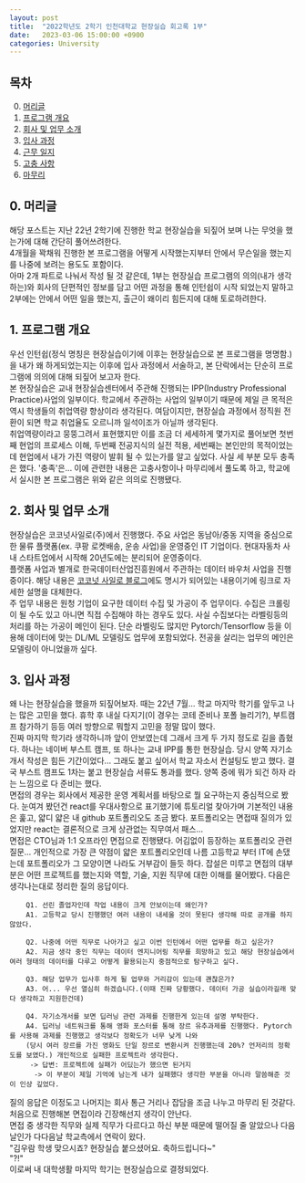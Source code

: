 ```yaml
---
layout: post
title:  "2022학년도 2학기 인천대학교 현장실습 회고록 1부"
date:   2023-03-06 15:00:00 +0900
categories: University
---
```


## 목차

0. [머리글](#0-머리글)
1. [프로그램 개요](#1-프로그램-개요)
2. [회사 및 업무 소개](#2-회사-및-업무-소개)
3. [입사 과정](#3-입사-과정)
4. [근무 일지](../../07/22년도_하반기_인턴쉽_2부/#4-근무-일지)
5. [고충 사항](../../07/22년도_하반기_인턴쉽_2부/#5-고충-사항)
6. [마무리](../../07/22년도_하반기_인턴쉽_2부/#6-마무리)

## 0. 머리글

해당 포스트는 지난 22년 2학기에 진행한 학교 현장실습을 되짚어 보며 나는 무엇을 했는가에 대해 간단히 풀어쓰려한다.  
4개월을 꽉채워 진행한 본 프로그램을 어떻게 시작했는지부터 안에서 무슨일을 했는지를 나중에 보려는 용도도 포함이다.  
아마 2개 파트로 나눠서 작성 될 것 같은데, 1부는 현장실습 프로그램의 의의(내가 생각하는)와 회사의 단편적인 정보를 담고 어떤 과정을 통해 인턴쉽이 시작 되었는지 말하고 2부에는 안에서 어떤 일을 했는지, 출근이 왜이리 힘든지에 대해 토로하려한다. 

## 1. 프로그램 개요
우선 인턴쉽(정식 명칭은 현장실습이기에 이후는 현장실습으로 본 프로그램을 명명함.)을 내가 왜 하게되었는지는 이후에 입사 과정에서 서술하고, 본 단락에서는 단순히 프로그램에 의의에 대해 되짚어 보고자 한다.  
본 현장실습은 교내 현장실습센터에서 주관해 진행되는 IPP(Industry Professional Practice)사업의 일부이다. 학교에서 주관하는 사업의 일부이기 때문에 제일 큰 목적은 역시 학생들의 취업역량 향상이라 생각된다. 여담이지만, 현장실습 과정에서 정직원 전환이 되면 학교 취업율도 오르니까 일석이조가 아닐까 생각된다.  
취업역량이라고 뭉뚱그려서 표현했지만 이를 조금 더 세세하게 몇가지로 풀어보면 첫번째 현업의 프로세스 이해, 두번째 전공지식의 실전 적용, 세번째는 본인만의 목적이었는데 현업에서 내가 가진 역량이 발휘 될 수 있는가를 알고 싶었다. 사실 세 부분 모두 충족은 했다. '충족'은... 이에 관련한 내용은 고충사항이나 마무리에서 풀도록 하고, 학교에서 실시한 본 프로그램은 위와 같은 의의로 진행됐다.

## 2. 회사 및 업무 소개
현장실습은 코코넛사일로(주)에서 진행했다. 주요 사업은 동남아/중동 지역을 중심으로 한 물류 플랫폼(ex. 쿠팡 로켓배송, 운송 사업)을 운영중인 IT 기업이다. 현대자동차 사내 스타트업에서 시작해 20년도에는 분리되어 운영중이다.  
플랫폼 사업과 별개로 한국데이터산업진흥원에서 주관하는 데이터 바우처 사업을 진행중이다. 해당 내용은 [코코넛 사일로 블로그](https://blog.naver.com/coconutsilo/223000159718)에도 명시가 되어있는 내용이기에 링크로 자세한 설명을 대체한다.  
주 업무 내용은 원청 기업이 요구한 데이터 수집 및 가공이 주 업무이다. 수집은 크롤링이 될 수도 있고 아니면 직접 수집해야 하는 경우도 있다. 사실 수집보다는 라벨링등의 처리를 하는 가공이 메인이 된다. 단순 라벨링도 많지만 Pytorch/Tensorflow 등을 이용해 데이터에 맞는 DL/ML 모델링도 업무에 포함되었다. 전공을 살리는 업무의 메인은 모델링이 아니었을까 싶다.  

## 3. 입사 과정
왜 나는 현장실습을 했을까 되짚어보자. 때는 22년 7월... 학교 마지막 학기를 앞두고 나는 많은 고민을 했다. 휴학 후 내실 다지기(이 경우는 코테 준비나 포폴 늘리기?), 부트캠프 참가하기 등등 여러 방향으로 뭐할지 고민을 정말 많이 했다.  
진짜 마지막 학기라 생각하니까 앞이 안보였는데 그래서 크게 두 가지 정도로 길을 좁혔다. 하나는 네이버 부스트 캠프, 또 하나는 교내 IPP를 통한 현장실습. 당시 양쪽 자기소개서 작성은 힘든 기간이었다... 그래도 붙고 싶어서 학교 자소서 컨설팅도 받고 했다. 결국 부스트 캠프도 1차는 붙고 현장실습 서류도 통과를 했다. 양쪽 중에 뭐가 되건 하자 라는 느낌으로 다 준비는 했다.  
면접의 경우는 회사에서 제공한 운영 계획서를 바탕으로 뭘 요구하는지 중심적으로 봤다. 눈여겨 봤던건 react를 우대사항으로 표기했기에 튜토리얼 찾아가며 기본적인 내용은 훑고, 얇디 얇은 내 github 포트폴리오도 조금 봤다. 포트폴리오는 면접때 질의가 있었지만 react는 결론적으로 크게 상관없는 직무여서 패스...  
면접은 CTO님과 1:1 오프라인 면접으로 진행됐다. 어김없이 등장하는 포트폴리오 관련 질문... 개인적으로 가장 큰 약점이 얇은 포트폴리오인데 나름 고등학교 부터 IT에 손댔는데 포트폴리오가 그 모양이면 나라도 거부감이 들듯 하다. 잡설은 미루고 면접의 대부분은 어떤 프로젝트를 했는지와 역할, 기술, 지원 직무에 대한 이해를 물어봤다. 다음은 생각나는대로 정리한 질의 응답이다. 
```
    Q1. 선린 졸업자인데 작업 내용이 크게 안보이는데 왜인가?
    A1. 고등학교 당시 진행했던 여러 내용이 내세울 것이 못된다 생각해 따로 공개를 하지 않았다.

    Q2. 나중에 어떤 직무로 나아가고 싶고 이번 인턴에서 어떤 업무를 하고 싶은가?
    A2. 지금 생각 중인 직무는 데이터 엔지니어링 직무를 희망하고 있고 해당 현장실습에서 여러 형태의 데이터를 다루고 어떻게 활용되는지 중점적으로 탐구하고 싶다.

    Q3. 해당 업무가 입사후 하게 될 업무와 거리감이 있는데 괜찮은가?
    A3. 어... 우선 열심히 하겠습니다.(이때 진짜 당황했다. 데이터 가공 실습이라길래 맞다 생각하고 지원한건데)

    Q4. 자기소개서를 보면 딥러닝 관련 과제를 진행한게 있는데 설명 부탁한다.
    A4. 딥러닝 네트워크를 통해 영화 포스터를 통해 장르 유추과제를 진행했다. Pytorch를 사용해 과제를 진행했고 생각보다 정확도가 너무 낮게 나와
    (당시 여러 장르를 가진 영화도 단일 장르로 변환시켜 진행했는데 20%? 언저리의 정확도를 보였다.) 개인적으로 실패한 프로젝트라 생각한다.
     -> 답변: 프로젝트에 실패가 어딨는가 했으면 된거지 
      -> 이 부분이 제일 기억에 남는게 내가 실패했다 생각한 부분을 아니라 말씀해준 것이 인상 깊었다.
```
질의 응답은 이정도고 나머지는 회사 통근 거리나 잡담을 조금 나누고 마무리 된 것같다. 처음으로 진행해본 면접이라 긴장해선지 생각이 안난다.  
면접 중 생각한 직무와 실제 직무가 다르다고 하신 부분 때문에 떨어질 줄 알았으나 다음날인가 다다음날 학교측에서 연락이 왔다.  
"김우람 학생 맞으시죠? 현장실습 붙으셨어요. 축하드립니다~"  
"?!"  
이로써 내 대학생활 마지막 학기는 현장실습으로 결정되었다.
